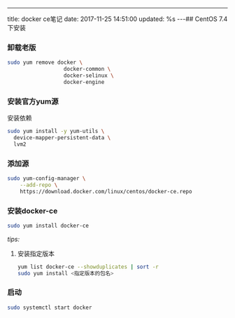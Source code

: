 ---
title: docker ce笔记
date: 2017-11-25 14:51:00
updated: %s
---<!--markdown-->## CentOS 7.4下安装

### 卸载老版

```bash
sudo yum remove docker \
                  docker-common \
                  docker-selinux \
                  docker-engine
```

### 安装官方yum源

安装依赖

```bash
sudo yum install -y yum-utils \
  device-mapper-persistent-data \
  lvm2
```

### 添加源

```bash
sudo yum-config-manager \
    --add-repo \
    https://download.docker.com/linux/centos/docker-ce.repo
```

### 安装docker-ce

```bash
sudo yum install docker-ce
```

*tips:*

1. 安装指定版本
    ```bash    
    yum list docker-ce --showduplicates | sort -r
    sudo yum install <指定版本的包名>
    ```

### 启动

```bash
sudo systemctl start docker
```